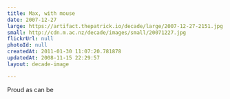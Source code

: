 ```yaml
---
title: Max, with mouse
date: 2007-12-27
large: https://artifact.thepatrick.io/decade/large/2007-12-27-2151.jpg
small: http://cdn.m.ac.nz/decade/images/small/20071227.jpg
flickrUrl: null
photoId: null
createdAt: 2011-01-30 11:07:20.781878
updatedAt: 2008-11-15 22:29:57
layout: decade-image

---
```

Proud as can be
